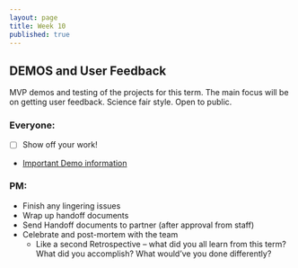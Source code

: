 ```yaml
---
layout: page
title: Week 10
published: true
---
```



## DEMOS and User Feedback

MVP demos and testing of the projects for this term. The main focus will be on getting user feedback. Science fair style. Open to public.

### Everyone:
* [ ] Show off your work!
* [Important Demo information](demos.md)

### PM:
* Finish any lingering issues
* Wrap up handoff documents
* Send Handoff documents to partner (after approval from staff)
* Celebrate and post-mortem with the team
  * Like a second Retrospective – what did you all learn from this term? What did you accomplish? What would’ve you done differently?
